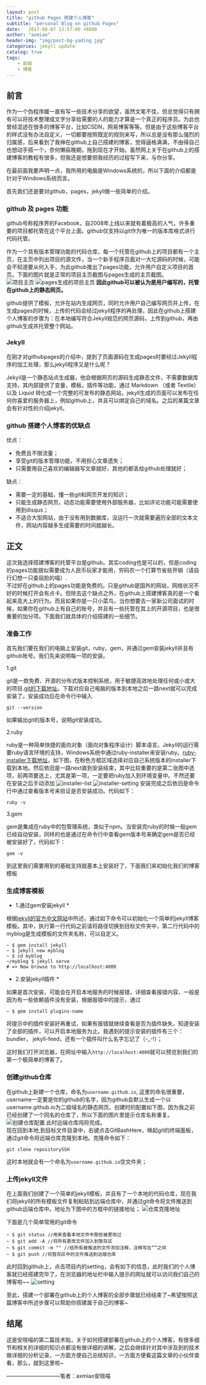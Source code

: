```yaml
---
layout: post
title: "github Pages 搭建个人博客"
subtitle: "personal Blog on github Pages"
date:   2017-08-07 13:57:00 +0800
author: "axmiao"
header-img: "img/post-bg-yading.jpg"
categories: jekyll update
catalog: true
tags: 
    - 前端
    - 博客
---
```


## 前言

作为一个伪程序媛一直有写一些技术分享的欲望，虽然文笔不佳，但总觉得只有拥有可以将技术整理成文字分享给需要的人的能力才算是一个真正的程序员。为此也曾经混迹在很多的博客平台，比如CSDN，网易博客等等。但是由于这些博客平台的样式没有办法自定义，一切都要按照既定的规则来写，所以总是没有那么强烈的归属感，后来看到了我神在github上自己搭建的博客，觉得逼格满满，不由得自己也想动手搭一个，奈何懒癌晚期，拖到现在才开始。虽然网上关于在github上的搭建博客的教程有很多，但我还是想要把我经历的过程写下来，与你分享。  

在最前面我要声明一点，我所用的电脑是Windows系统的，所以下面的介绍都是针对于Windows系统而言。

首先我们还是要对github，pages，jekyll做一些简单的介绍。

### github 及 pages 功能

github号称程序界的Facebook，自2008年上线以来就有着极高的人气，许多重要的项目都托管在这个平台上面。github仅支持以git作为唯一的版本库格式进行代码托管。

作为一个具有版本管理功能的代码仓库，每一个托管在github上的项目都有一个主页，在主页中列出项目的源文件，当一个新手程序员面对一大坨源码的时候，可能会不知道要从何入手，为此github推出了pages功能，允许用户自定义项目的首页。下面的图片就是正常的项目主页截图与pages生成的主页截图。  
![项目主页](/img/post_pic_03/post_03_01.png "项目主页")
![pages生成的项目主页](/img/post_pic_03/post_03_02.png "pages生成的项目主页")
**因此github可以被认为是用户编写的，托管在github上的静态网页。**  

github提供了模板，允许在站内生成网页，同时允许用户自己编写网页并上传，在生成pages的时候，上传的代码会经过jekyll程序的再处理，因此在github上搭建个人博客的步骤为：在本地编写符合Jekyll规范的网页源码，上传到github，再由github生成并托管整个网站。

### Jekyll

在刚才对githubpages的介绍中，提到了页面源码在生成pages时要经过Jekyll程序的加工处理，那么jekyll程序又是什么呢？

Jekyll是一个静态站点生成器，他会根据网页的源码生成静态文件，不需要数据库支持，其内部提供了变量，模板，插件等功能，通过 Markdown （或者 Textile） 以及 Liquid 转化成一个完整的可发布的静态网站，jekyll生成的页面可以发布在任何你喜爱的服务器上，例如github上，并且可以绑定自己的域名。之后的某篇文章会有针对性的介绍jekyll。

### github 搭建个人博客的优缺点

优点：
  * 免费且不限流量；
  * 享受git的版本管理功能，不用担心文章遗失；
  * 只需要用自己喜欢的编辑器写文章就好，其他的都丢给github处理就好；

缺点：
  * 需要一定的基础，懂一些git和网页开发的知识；
  * 只能生成静态网页，动态功能需要使用外部服务器，比如评论功能可能需要使用到disqus；
  * 不适合大型网站，由于没有用到数据库，没运行一次就需要遍历全部的文本文件，网站内容越多生成需要的时间就越长。


## 正文

这次我选择搭建博客的托管平台是github。其实coding也是可以的，但是coding的pages功能貌似需要成为人民币玩家才能用，穷码农一个打算节省些开销（请自行幻想一只委屈脸的喵）.  
不过好在github上的pages功能是免费的。只是github是国外的网站，网络状况不好的时候打开会有点卡。但除去这个缺点之外，在github上搭建博客真的是一个看起来高大上的行为。而且如果你是一只小菜鸟，当你想要去一家新公司面试的时候，如果你在github上有自己的账号，并且有一些托管在其上的开源项目，也是很重要的加分项。下面我们就具体的介绍搭建的一些细节。


### 准备工作

首先我们要在我们的电脑上安装git，ruby，gem，并通过gem安装jekyll并且有github账号。我们先来说明每一项的安装。

1.git  

git是一款免费、开源的分布式版本控制系统，用于敏捷高效地处理任何或小或大的项目.[git的下载地址](https://git-scm.com/downloads)。下载对应自己电脑的版本到本地之后一路next就可以完成安装了。安装成功后在命令行中输入 
```
git --version
```
如果输出git的版本号，说明git安装成功。

2.ruby  

ruby是一种简单快捷的面向对象（面向对象程序设计）脚本语言。Jekyll的运行需要ruby语言环境的支持，Windows系统中通过ruby-installer来安装ruby。[ruby-installer下载地址](https://rubyinstaller.org/downloads/)。如下图，在粉色方框区域选择对应自己系统版本的installer下载到本地。然后依旧是一路next直到安装结束，其中比较重要的是第二张图中选项，前两项要选上，尤其是第一项，一定要把ruby加入到环境变量中。不然还要在安装之后手动添加
![installer-list](/img/post_pic_03/post_03_03.png "installer-list")
![installer-setting](/img/post_pic_03/post_03_04.png "installer-setting")
安装完成之后依旧是命令行中通过查看版本号来验证是否安装成功。代码如下：
```
ruby -v
```

3.gem

gem是集成在ruby中的包管理系统，类似于npm。当安装完ruby的时候一般gem已经自动安装，同样的也是通过在命令行中查看gem版本号来确定gem是否已经被安装好了，代码如下：
```
gem -v
```

到这里我们需要用到的基础支持就基本上安装好了，下面我们来初始化我们的博客模板

### 生成博客模板

* 1.通过gem安装jekyll *

根据[jekyll的官方中文网站](http://jekyll.com.cn)中所述，通过如下命令可以初始化一个简单的jekyll博客模板。其中，执行第一行代码之前请将路径切换到目标文件夹中，第二行代码中的myblog是生成模板的文件夹名称，可以自定义。

```
~ $ gem install jekyll
~ $ jekyll new myblog
~ $ cd myblog
~/myblog $ jekyll serve
# => Now browse to http://localhost:4000
```

* 2.安装jekyll插件 *

如果是首次安装，可能会在开启本地服务的时候报错，详细查看报错内容，一般是因为有一些依赖插件没有安装，根据报错中的提示，通过
```
~ $ gem install plugins-name
```
将提示中的插件安装好再重试，如果有报错就继续查看是否为插件缺失，知道安装了全部的插件，可以开启本地服务为止。我遇到的提示安装的插件有三个： bundler， jekyll-feed，还有一个插件叫什么名字忘记了（-_-!）；

这时我们打开浏览器，在网址中输入`http://localhost:4000`就可以预览到我们的第一个极简单的博客了。

### 创建github仓库

在github上新建一个仓库，命名为`username.github.io`, 这里的命名很重要，username一定要是你的github的名字，因为github会默认生成一个以username.github.io为二级域名的静态网页。创建时的配置如下图，因为我之前已经创建了一个同名的仓库了，所以下面的图片里提示仓库名称重复。
![创建仓库配置](/img/post_pic_03/post_03_05.png "创建仓库配置")
此时远端仓库闯将完成。  
现在回到本地,到目标文件目录中，右键点击GitBashHere，唤起git的终端面板，通过git命令将远端仓库克隆到本地。克隆命令如下：
```
git clone repositorySSH
```
这时本地就会有一个命名为`username.github.io`空文件夹；

### 上传jekyll文件

在上面我们创建了一个简单的jekyll模板，并且有了一个本地的代码仓库，现在我们将jekyll的所有模板文件复制粘贴到远端仓库中，并通过git命令将文件推送到github远端仓库中。地址为下图中的方框中的链接地址；
![仓库克隆地址](/img/post_pic_03/post_03_06.png "克隆仓库地址")

下面是几个简单常用的git命令
```
~ $ git status //用来查看本地文件中那些被更改过
~ $ git add -A //将所有更改文件加入到暂存区
~ $ git commit -m "" //给所有被推送的文件添加注释，注释写在“”之间
~ $ git push //将暂存区中的文件推送到远端仓库
```

此时回到github上，点击项目内的setting，会有如下的信息，此时我们的个人博客就已经搭建完毕了，在浏览器的地址栏中输入提示的网址就可以访问我们自己的博客啦~~
![setting](/img/post_pic_03/post_03_07.png "setting")

至此，搭建一个部署在github上的个人博客的全部步骤就已经结束了~希望按照这篇博客中所述步骤可以帮助你搭建属于自己的博客~

## 结尾

这是安晓喵的第二篇技术贴，关于如何搭建部署在github上的个人博客，有很多细节和相关的详细的知识点都没有做详细的讲解，之后会继续针对其中涉及到的技术做详细的分析记录，一方面方便自己总结知识，一方面方便看这篇文章的小伙伴查看，那么，就到这里啦~

——————————笔者：axmiao安晓喵
